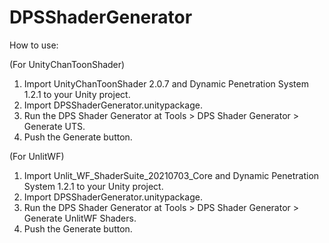 # DPSShaderGenerator

How to use:

(For UnityChanToonShader)
1. Import UnityChanToonShader 2.0.7 and Dynamic Penetration System 1.2.1 to your Unity project.
2. Import DPSShaderGenerator.unitypackage.
3. Run the DPS Shader Generator at Tools > DPS Shader Generator > Generate UTS.
4. Push the Generate button.

(For UnlitWF)
1. Import Unlit_WF_ShaderSuite_20210703_Core and Dynamic Penetration System 1.2.1 to your Unity project.
2. Import DPSShaderGenerator.unitypackage.
3. Run the DPS Shader Generator at Tools > DPS Shader Generator > Generate UnlitWF Shaders.
4. Push the Generate button.